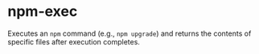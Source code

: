 # npm-exec

Executes an `npm` command (e.g., `npm upgrade`) and returns the contents of specific files after execution completes.
